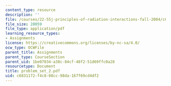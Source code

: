 ```yaml
---
content_type: resource
description: ''
file: /courses/22-55j-principles-of-radiation-interactions-fall-2004/c6831172f4c808cc98da167f69cd4df2_problem_set_2.pdf
file_size: 28059
file_type: application/pdf
learning_resource_types:
- Assignments
license: https://creativecommons.org/licenses/by-nc-sa/4.0/
ocw_type: OCWFile
parent_title: Assignments
parent_type: CourseSection
parent_uid: 1be07034-a38c-84cf-48f2-51d69ffc0a28
resourcetype: Document
title: problem_set_2.pdf
uid: c6831172-f4c8-08cc-98da-167f69cd4df2
---
```

